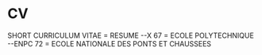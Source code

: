 # CV
SHORT CURRICULUM VITAE = RESUME
	--X 67 = ECOLE POLYTECHNIQUE
	--ENPC 72 = ECOLE NATIONALE DES PONTS ET CHAUSSEES
